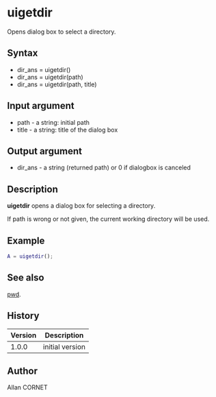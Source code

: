 # uigetdir

Opens dialog box to select a directory.

## Syntax

- dir_ans = uigetdir()
- dir_ans = uigetdir(path)
- dir_ans = uigetdir(path, title)

## Input argument

- path - a string: initial path
- title - a string: title of the dialog box

## Output argument

- dir_ans - a string (returned path) or 0 if dialogbox is canceled

## Description

  <p><b>uigetdir</b> opens a dialog box for selecting a directory.</p>
  <p>If path is wrong or not given, the current working directory will be used.</p>

## Example

```matlab
A = uigetdir();
```

## See also

[pwd](../files_folders_functions/pwd.md).

## History

| Version | Description     |
| ------- | --------------- |
| 1.0.0   | initial version |

## Author

Allan CORNET
